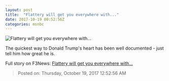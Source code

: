 ```yaml
---
layout: post
title:  "Flattery will get you everywhere with..."
date: 2017-10-19 00:52:56Z
categories: msnbc
---
```


![Flattery will get you everywhere with...](https://media1.s-nbcnews.com/j/MSNBC/Components/Video/201710/MNBC-CH-XXXXXXXX_CLN_SDO-3A2_20-00_ALL_IN_with_CHRIS_HAYES_AS_frame_88104.video_1067x600.jpg)

The quickest way to Donald Trump's heart has been well documented - just tell him how great he is.


Full story on F3News: [Flattery will get you everywhere with...](http://www.f3nws.com/n/DUMRHF)

> Posted on: Thursday, October 19, 2017 12:52:56 AM
